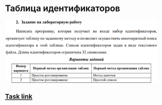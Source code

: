 # Таблица идентификаторов
![Task description](image.png)
## [Task link](https://vk.com/wall-198363309_384)